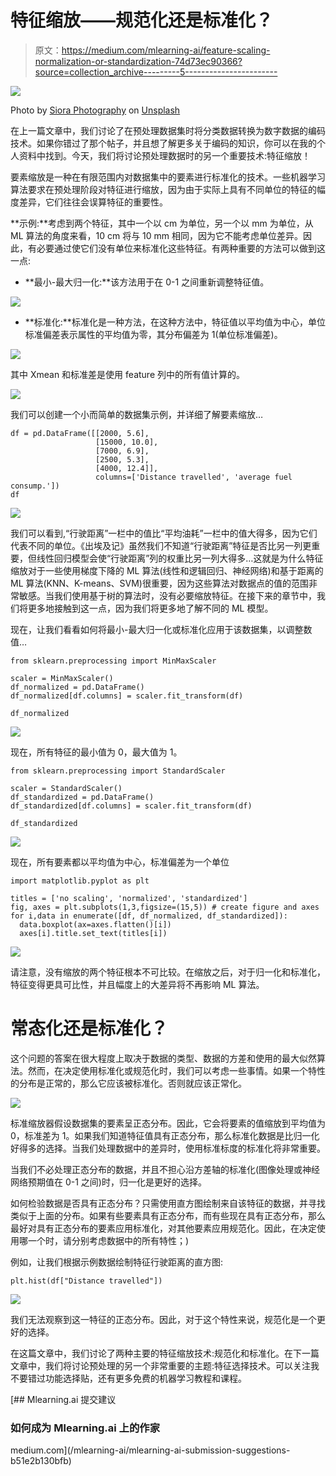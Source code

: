 # 特征缩放——规范化还是标准化？

> 原文：<https://medium.com/mlearning-ai/feature-scaling-normalization-or-standardization-74d73ec90366?source=collection_archive---------5----------------------->

![](img/37a6f7231f97cfa8882956ab9fcb9642.png)

Photo by [Siora Photography](https://unsplash.com/@siora18?utm_source=medium&utm_medium=referral) on [Unsplash](https://unsplash.com?utm_source=medium&utm_medium=referral)

在上一篇文章中，我们讨论了在预处理数据集时将分类数据转换为数字数据的编码技术。如果你错过了那个帖子，并且想了解更多关于编码的知识，你可以在我的个人资料中找到。今天，我们将讨论预处理数据时的另一个重要技术:特征缩放！

要素缩放是一种在有限范围内对数据集中的要素进行标准化的技术。一些机器学习算法要求在预处理阶段对特征进行缩放，因为由于实际上具有不同单位的特征的幅度差异，它们往往会误算特征的重要性。

**示例:**考虑到两个特征，其中一个以 cm 为单位，另一个以 mm 为单位，从 ML 算法的角度来看，10 cm 将与 10 mm 相同，因为它不能考虑单位差异。因此，有必要通过使它们没有单位来标准化这些特征。有两种重要的方法可以做到这一点:

*   **最小-最大归一化:**该方法用于在 0-1 之间重新调整特征值。

![](img/e16cccce02fe896dc2bb8c3e9d4985d3.png)

*   **标准化:**标准化是一种方法，在这种方法中，特征值以平均值为中心，单位标准偏差表示属性的平均值为零，其分布偏差为 1(单位标准偏差)。

![](img/a880482b79d8f8dff089164a057ce19b.png)

其中 Xmean 和标准差是使用 feature 列中的所有值计算的。

![](img/2184fb3390cfc899db4c6e2c62dc9128.png)

我们可以创建一个小而简单的数据集示例，并详细了解要素缩放…

```
df = pd.DataFrame([[2000, 5.6], 
                   [15000, 10.0], 
                   [7000, 6.9], 
                   [2500, 5.3], 
                   [4000, 12.4]],
                   columns=['Distance travelled', 'average fuel consump.'])
df
```

![](img/4e267b6c1b6607c4898b07d14713faa0.png)

我们可以看到,“行驶距离”一栏中的值比“平均油耗”一栏中的值大得多，因为它们代表不同的单位。《出埃及记》虽然我们不知道“行驶距离”特征是否比另一列更重要，但线性回归模型会使“行驶距离”列的权重比另一列大得多…这就是为什么特征缩放对于一些使用梯度下降的 ML 算法(线性和逻辑回归、神经网络)和基于距离的 ML 算法(KNN、K-means、SVM)很重要，因为这些算法对数据点的值的范围非常敏感。当我们使用基于树的算法时，没有必要缩放特征。在接下来的章节中，我们将更多地接触到这一点，因为我们将更多地了解不同的 ML 模型。

现在，让我们看看如何将最小-最大归一化或标准化应用于该数据集，以调整数值…

```
from sklearn.preprocessing import MinMaxScaler

scaler = MinMaxScaler()
df_normalized = pd.DataFrame()
df_normalized[df.columns] = scaler.fit_transform(df)

df_normalized
```

![](img/48ff3df3d9bd6207289f3ba72b25037e.png)

现在，所有特征的最小值为 0，最大值为 1。

```
from sklearn.preprocessing import StandardScaler

scaler = StandardScaler()
df_standardized = pd.DataFrame()
df_standardized[df.columns] = scaler.fit_transform(df)

df_standardized
```

![](img/ddbf1d820ad875387cabe10bac28eed8.png)

现在，所有要素都以平均值为中心，标准偏差为一个单位

```
import matplotlib.pyplot as plt

titles = ['no scaling', 'normalized', 'standardized']
fig, axes = plt.subplots(1,3,figsize=(15,5)) # create figure and axes
for i,data in enumerate([df, df_normalized, df_standardized]):
  data.boxplot(ax=axes.flatten()[i])
  axes[i].title.set_text(titles[i])
```

![](img/4a7f4d2f1651d8a97f09fdff1067e345.png)

请注意，没有缩放的两个特征根本不可比较。在缩放之后，对于归一化和标准化，特征变得更具可比性，并且幅度上的大差异将不再影响 ML 算法。

# 常态化还是标准化？

这个问题的答案在很大程度上取决于数据的类型、数据的方差和使用的最大似然算法。然而，在决定使用标准化或规范化时，我们可以考虑一些事情。如果一个特性的分布是正常的，那么它应该被标准化。否则就应该正常化。

![](img/6224326cd4ecb2df8d1ac3b260238142.png)

标准缩放器假设数据集的要素呈正态分布。因此，它会将要素的值缩放到平均值为 0，标准差为 1。如果我们知道特征值具有正态分布，那么标准化数据是比归一化好得多的选择。当我们处理数据中的差异时，使用标准标度的标准化将非常重要。

当我们不必处理正态分布的数据，并且不担心沿方差轴的标准化(图像处理或神经网络预期值在 0-1 之间)时，归一化是更好的选择。

如何检验数据是否具有正态分布？只需使用直方图绘制来自该特征的数据，并寻找类似于上面的分布。如果有些要素具有正态分布，而有些现在具有正态分布，那么最好对具有正态分布的要素应用标准化，对其他要素应用规范化。因此，在决定使用哪一个时，请分别考虑数据中的所有特性；)

例如，让我们根据示例数据绘制特征行驶距离的直方图:

```
plt.hist(df["Distance travelled"])
```

![](img/180ccae3780dd4a4107e3763e8312142.png)

我们无法观察到这一特征的正态分布。因此，对于这个特性来说，规范化是一个更好的选择。

在这篇文章中，我们讨论了两种主要的特征缩放技术:规范化和标准化。在下一篇文章中，我们将讨论预处理的另一个非常重要的主题:特征选择技术。可以关注我不要错过功能选择贴，还有更多免费的机器学习教程和课程。

[](/mlearning-ai/mlearning-ai-submission-suggestions-b51e2b130bfb) [## Mlearning.ai 提交建议

### 如何成为 Mlearning.ai 上的作家

medium.com](/mlearning-ai/mlearning-ai-submission-suggestions-b51e2b130bfb)